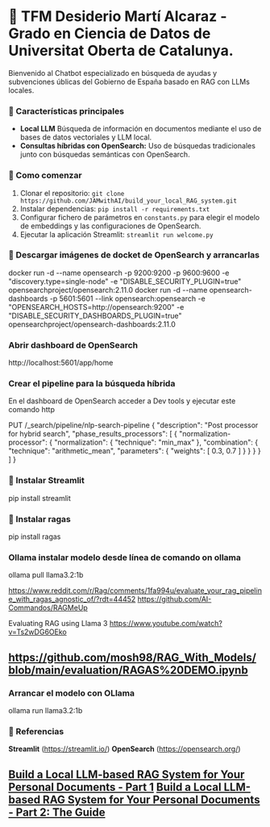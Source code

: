 # 📝 TFM Desiderio Martí Alcaraz - Grado en Ciencia de Datos de Universitat Oberta de Catalunya.

Bienvenido al Chatbot especializado en búsqueda de ayudas y subvenciones úblicas del Gobierno de España basado en RAG con LLMs locales.

### 🌟 Características principales
- **Local LLM** Búsqueda de información en documentos mediante el uso de bases de datos vectoriales y LLM local.
- **Consultas híbridas con OpenSearch:** Uso de búsquedas tradicionales junto con búsquedas semánticas con OpenSearch.

### 🚀 Como comenzar
1. Clonar el repositorio: `git clone https://github.com/JAMwithAI/build_your_local_RAG_system.git`
2. Instalar dependencias: `pip install -r requirements.txt`
3. Configurar fichero de parámetros en `constants.py` para elegir el modelo de embeddings y las configuraciones de OpenSearch.
4. Ejecutar la aplicación Streamlit: `streamlit run welcome.py`


### 📘 Descargar imágenes de docket de OpenSearch y arrancarlas

docker run -d --name opensearch -p 9200:9200 -p 9600:9600 -e "discovery.type=single-node" -e "DISABLE_SECURITY_PLUGIN=true" opensearchproject/opensearch:2.11.0
docker run -d --name opensearch-dashboards -p 5601:5601 --link opensearch:opensearch -e "OPENSEARCH_HOSTS=http://opensearch:9200" -e "DISABLE_SECURITY_DASHBOARDS_PLUGIN=true" opensearchproject/opensearch-dashboards:2.11.0

### Abrir dashboard de OpenSearch
http://localhost:5601/app/home

### Crear el pipeline para la búsqueda híbrida
En el dashboard de OpenSearch acceder a Dev tools y ejecutar este comando http

PUT /_search/pipeline/nlp-search-pipeline
{
  "description": "Post processor for hybrid search",
  "phase_results_processors": [
    {
      "normalization-processor": {
        "normalization": {
          "technique": "min_max"
        },
        "combination": {
          "technique": "arithmetic_mean",
          "parameters": {
            "weights": [
              0.3,
              0.7
            ]
          }
        }
      }
    }
  ]
}

### 📘 Instalar Streamlit
pip install streamlit

### 📘 Instalar ragas
pip install ragas

### Ollama instalar modelo desde línea de comando on ollama
ollama pull llama3.2:1b

https://www.reddit.com/r/Rag/comments/1fa994u/evaluate_your_rag_pipeline_with_ragas_agnostic_of/?rdt=44452
https://github.com/AI-Commandos/RAGMeUp

Evaluating RAG using Llama 3
https://www.youtube.com/watch?v=Ts2wDG6OEko

https://github.com/mosh98/RAG_With_Models/blob/main/evaluation/RAGAS%20DEMO.ipynb
---

### Arrancar el modelo con OLlama
ollama run llama3.2:1b



### 📘 Referencias

**Streamlit** (https://streamlit.io/)
**OpenSearch** (https://opensearch.org/)

[**Build a Local LLM-based RAG System for Your Personal Documents - Part 1**](https://jamwithai.substack.com/p/build-a-local-llm-based-rag-system)
[**Build a Local LLM-based RAG System for Your Personal Documents - Part 2: The Guide**](https://jamwithai.substack.com/p/build-a-local-llm-based-rag-system-628)
---